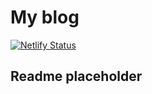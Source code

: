 # My blog 

[![Netlify Status](https://api.netlify.com/api/v1/badges/3ee515ca-6ea1-4a5f-ba20-d3c73a18f959/deploy-status)](https://app.netlify.com/sites/pensive-boyd-972297/deploys)

## Readme placeholder

